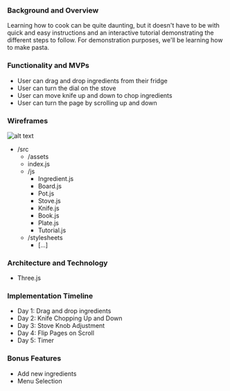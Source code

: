 ### Background and Overview
Learning how to cook can be quite daunting, but it doesn't have to be with quick and easy instructions and an interactive tutorial demonstrating the different steps to follow. For demonstration purposes, we'll be learning how to make pasta.

### Functionality and MVPs
- User can drag and drop ingredients from their fridge
- User can turn the dial on the stove
- User can move knife up and down to chop ingredients
- User can turn the page by scrolling up and down

### Wireframes
![alt text](https://github.com/jamhanpar/javascript_project/blob/main/0.%20planning/images/wireframe.PNG?raw=true)

- /src
    - /assets
    - index.js
    - /js
        - Ingredient.js
        - Board.js
        - Pot.js
        - Stove.js
        - Knife.js
        - Book.js
        - Plate.js
        - Tutorial.js
    - /stylesheets
        - [...]

### Architecture and Technology
- Three.js

### Implementation Timeline
- Day 1: Drag and drop ingredients
- Day 2: Knife Chopping Up and Down
- Day 3: Stove Knob Adjustment
- Day 4: Flip Pages on Scroll
- Day 5: Timer

### Bonus Features
- Add new ingredients
- Menu Selection
